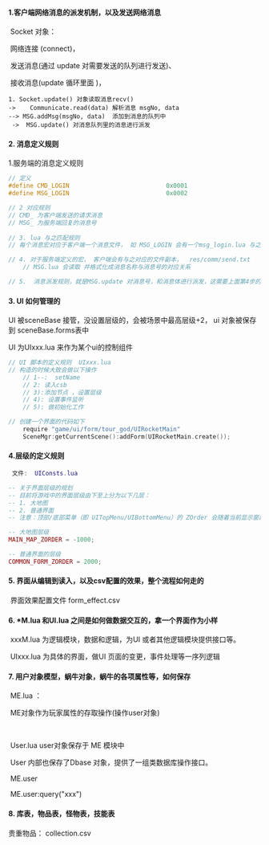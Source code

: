#### 1.客户端网络消息的派发机制，以及发送网络消息

​	Socket 对象： 

​	网络连接 (connect)， 

​	发送消息(通过 update 对需要发送的队列进行发送)、

​	接收消息(update 循环里面 )，

```)
1. Socket.update() 对象读取消息recv()  
->    Communicate.read(data) 解析消息 msgNo, data
--> MSG.addMsg(msgNo, data)  添加到消息的队列中
 ->  MSG.update() 对消息队列里的消息进行派发
```



#### 2. 消息定义规则

1.服务端的消息定义规则

```c
// 定义
#define CMD_LOGIN                           0x0001
#define MSG_LOGIN                           0x0002

// 2 对应规则
// CMD_ 为客户端发送的请求消息
// MSG_ 为服务端回复的消息号
    
// 3. lua 与之匹配规则
// 每个消息宏对应于客户端一个消息文件， 如 MSG_LOGIN 会有一个msg_login.lua 与之对应

// 4. 对于服务端定义的宏， 客户端会有与之对应的文件副本，  res/comm/send.txt 
	// MSG.lua 会读取 并格式化成消息名称与消息号的对应关系

// 5.  消息派发规则，就是MSG.update 对消息号，和消息体进行派发，这需要上面第4步的解析为基础

```



#### 3. UI 如何管理的

UI 被sceneBase 接管，没设置层级的，会被场景中最高层级+2， ui 对象被保存到 sceneBase.forms表中

UI 为UIxxx.lua 来作为某个ui的控制组件

```c
// UI 脚本的定义规则  UIxxx.lua
// 构造的时候大致会做以下操作
	// 1--:  setName
	// 2: 读入csb
	// 3):添加节点 ，设置层级
	// 4): 设置事件监听
	// 5): 做初始化工作

// 创建一个界面的代码如下
	require "game/ui/form/tour_god/UIRocketMain"
  	SceneMgr:getCurrentScene():addForm(UIRocketMain.create());
```



#### 4.层级的定义规则



```lua
 文件:  UIConsts.lua  

-- 关于界面层级的规划
-- 目前将游戏中的界面层级由下至上分为以下几层：
-- 1. 大地图
-- 2. 普通界面
-- 注意：顶部/底部菜单（即 UITopMenu/UIBottomMenu）的 ZOrder 会随着当前显示窗口的变化而变化，见 MonitorM.updateTopAndBottomMenu

-- 大地图层级
MAIN_MAP_ZORDER = -1000;

-- 普通界面的层级
COMMON_FORM_ZORDER = 2000;
```

#### 5. 界面从编辑到读入，以及csv配置的效果，整个流程如何走的

​	界面效果配置文件   form_effect.csv



#### 6. *M.lua 和UI.lua 之间是如何做数据交互的，拿一个界面作为小样

​	xxxM.lua 为逻辑模块，数据和逻辑，为UI 或者其他逻辑模块提供接口等。

​	UIxxx.lua 为具体的界面，做UI 页面的变更，事件处理等一序列逻辑



#### 7. 用户对象模型，蜗牛对象，蜗牛的各项属性等，如何保存

​	ME.lua ： 

​	ME对象作为玩家属性的存取操作(操作user对象)

​	

​	User.lua   user对象保存于 ME 模块中

​	User 内部也保存了Dbase 对象，提供了一组类数据库操作接口。



​	ME.user

​	ME.user:query("xxx")





#### 8. 库表，物品表，怪物表，技能表



贵重物品： collection.csv

